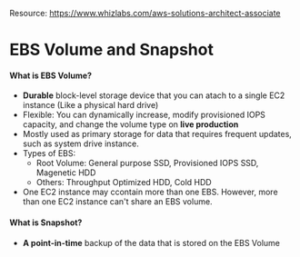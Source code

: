 Resource: https://www.whizlabs.com/aws-solutions-architect-associate

# EBS Volume and Snapshot

#### What is EBS Volume?
  - **Durable** block-level storage device that you can atach to a single EC2 instance (Like a physical hard drive)
  - Flexible: You can dynamically increase, modify provisioned IOPS capacity, and change the volume type on **live production**
  - Mostly used as primary storage for data that requires frequent updates, such as system drive instance. 
  - Types of EBS:
      - Root Volume: General purpose SSD, Provisioned IOPS SSD, Magenetic HDD
      - Others: Throughput Optimized HDD, Cold HDD
  - One EC2 instance may ccontain more than one EBS. However, more than one EC2 instance can't share an EBS volume.
  

#### What is Snapshot?
  - **A point-in-time** backup of the data that is stored on the EBS Volume
  
